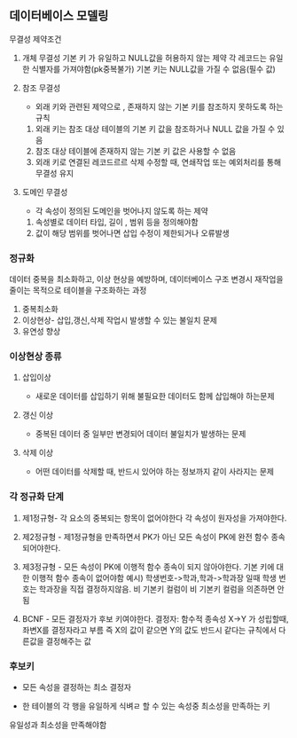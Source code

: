 ## 데이터베이스 모델링
무결성 제약조건
1. 개체 무결성
    기본 키 가 유일하고 NULL값을 허용하지 않는 제약
    각 레코드는 유일한 식별자를 가져야함(pk중복불가)
    기본 키는 NULL값을 가질 수 없음(필수 값)

2. 참조 무결성
    - 외래 키와 관련된 제약으로 , 존재하지 않는 기본 키를 참조하지 못하도록 하는 규칙

    1. 외래 키는 참조 대상 테이블의 기본 키 값을 참조하거나 NULL 값을 가질 수 있음
    2. 참조 대상 테이블에 존재하지 않는 기본 키 값은 사용할 수 없음
    3. 외래 키로 연결된 레코드르르 삭제 수정할 때, 연쇄작업 또는 예외처리를 통해 무결성 유지

3. 도메인 무결성
    - 각 속성이 정의된 도메인을 벗어나지 않도록 하는 제약

    1. 속성별로 데이터 타입, 길이 , 범위 등을 정의해야함
    2. 값이 해당 범위를 벗어나면 삽입 수정이 제한되거나 오류발생


### 정규화
데이터 중복을 최소화하고, 이상 현상을 예방하며, 데이터베이스 구조 변경시 재작업을 줄이는 목적으로 테이블을 구조화하는 과정

1. 중복최소화
2. 이상현상- 삽입,갱신,삭제 작업시 발생할 수 있는 불일치 문제
3. 유연성 향상

### 이상현상 종류
1. 삽입이상
    - 새로운 데이터를 삽입하기 위해 불필요한 데이터도 함께 삽입해야 하는문제

2. 갱신 이상
    - 중복된 데이터 중 일부만 변경되어 데이터 불일치가 발생하는 문제

3. 삭제 이상
    - 어떤 데이터를 삭제할 때, 반드시 있어야 하는 정보까지 같이 사라지는 문제

### 각 정규화 단계
1. 제1정규형- 각 요소의 중복되는 항목이 없어야한다
    각 속성이 원자성을 가져야한다.

2. 제2정규형 - 제1정규형을 만족하면서 PK가 아닌 모든 속성이 PK에 완전 함수 종속되어야한다.
    
3. 제3정규형 - 모든 속성이 PK에 이행적 함수 종속이 되지 않아야한다.
    기본 키에 대한 이행적 함수 종속이 없어야함
    예시) 학생번호->학과,학과->학과장 일때
    학생 번호는 학과장을 직접 결정하지않음.
    비 기본키 컬럼이 비 기본키 컬럼을 의존하면 안됨
4. BCNF - 모든 결정자가 후보 키여야한다.
    결정자: 함수적 종속성 X->Y 가 성립할때, 좌변X를 결정자라고 부름
    즉 X의 값이 같으면 Y의 값도 반드시 같다는 규칙에서 다른값을 결정해주는 값

### 후보키
- 모든 속성을 결정하는 최소 결정자

- 한 테이블의 각 행을 유일하게 식벼ㄹ 할 수 있는 속성중 최소성을 만족하는 키

유일성과 최소성을 만족해야함
